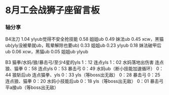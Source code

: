 # 8月工会战狮子座留言板

### 轴分享

B4法刀
1.04 ylyub觉得不安全抢技能
0.58 姐姐ub
0.49 妹法ub
0.45 xcw，黑猫ub(yly没被晕就ub，眩晕解除也要ub)
0.33 姐姐ub
0.23 ylyub
0.18 妹法破甲后ub
0.06 xcw，黑猫ub
0.05 姐姐ub
ylyub

B3
猫拳/水妈/狼/暴击弓/至少4星的yls
1：12 连点yls
1：02 水妈落地出伤害 连点狼、猫拳
0：58 连点yls
0：53 暴击弓
0：49 水妈ub（断小技能加速循环）
0：44 狼斩后ub 连点猫拳、yls
0：33 yls（等boss出无敌）
0：28 暴击弓
0：25 连点狼、猫拳
0：20 水妈小技能后ub
0：18 yls（等boss出无敌）
0：01 暴击弓平a接ub（等boss出无敌）
